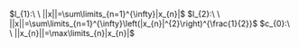 $l_{1}:\ \ ||x||=\sum\limits_{n=1}^{\infty}|x_{n}|$
$l_{2}:\  \  ||x||=\sum\limits_{n=1}^{\infty}\left(|x_{n}|^{2}\right)^{\frac{1}{2}}$
$c_{0}:\ \ ||x_{n}||=\max\limits_{n}|x_{n}|$